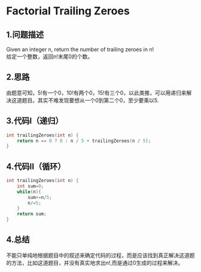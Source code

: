 Factorial Trailing Zeroes
===

1.问题描述
---

Given an integer n, return the number of trailing zeroes in n!<br>
给定一个整数，返回n!末尾0的个数。

2.思路
---

由题意可知，5!有一个0，10!有两个0，15!有三个0，以此类推，可以用递归来解决这道题目。其实不难发现要想从一个0到第二个0，至少要乘以5.

3.代码I（递归）
---

```c
int trailingZeroes(int n) {
    return n == 0 ? 0 : n / 5 + trailingZeroes(n / 5);
}
```

4.代码II（循环）
---

```c
int trailingZeroes(int n) {
    int sum=0;
    while(n){
        sum+=n/5;
        n/=5;
    }
    return sum;
}
```

4.总结
---

不能只单纯地根据题目中的叙述来确定代码的过程，而是应该找到真正解决这道题的方法，比如这道题目，并没有真实地求出n!,而是通过0生成的过程来解决。
